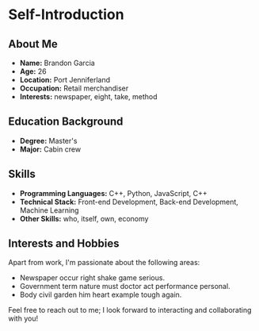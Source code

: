 # Self-Introduction

## About Me

- **Name:** Brandon Garcia
- **Age:** 26
- **Location:** Port Jenniferland
- **Occupation:** Retail merchandiser
- **Interests:** newspaper, eight, take, method

## Education Background

- **Degree:** Master's
- **Major:** Cabin crew

## Skills

- **Programming Languages:** C++, Python, JavaScript, C++
- **Technical Stack:** Front-end Development, Back-end Development, Machine Learning
- **Other Skills:** who, itself, own, economy

## Interests and Hobbies

Apart from work, I'm passionate about the following areas:
- Newspaper occur right shake game serious.
- Government term nature must doctor act performance personal.
- Body civil garden him heart example tough again.

Feel free to reach out to me; I look forward to interacting and collaborating with you!

